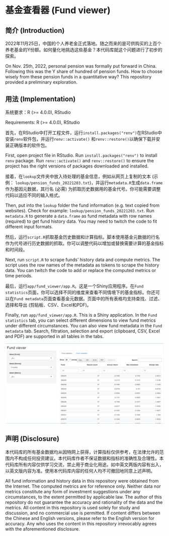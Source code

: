 基金查看器 (Fund viewer)
================

## 简介 (Introduction)

2022年11月25日，中国的个人养老金正式落地。随之而来的是可供购买的上百个养老基金的Y份额。如何量化地挑选这些基金？本代码库就这个问题进行了初步的探索。

On Nov. 25th, 2022, personal pension was formally put forward in China.
Following this was the Y share of hundred of pension funds. How to
choose wisely from these pension funds in a quantitative way? This
repository provided a preliminary exploration.

## 用法 (Implementation)

系统要求：R (\>= 4.0.0), RStudio

Requirements: R (\>= 4.0.0), RStudio

首先，在RStudio中打开工程文件，运行`install.packages("renv")`在RStudio中安装`renv`软件包，并运行`renv::activate()`
和`renv::restore()`以确保下载并安装正确版本的软件包。

First, open project file in RStudio. Run `install.packages("renv")` to
install `renv` package. Run `renv::activate()` and `renv::restore()` to
ensure the project has the right versions of packages downloaded and
installed.

接着，在`lookup`文件夹中放入待处理的基金信息，例如从网页上复制的文本
(示例：
`lookup/pension_funds_20221203.txt`)，并运行`metadata.R`生成`data.frame`作为基因元数据，其行名
(必需)
为抓取历史数据用的基金代号。你可能需要调整代码以适应不同的输入格式。

Then, put into the `lookup` folder the fund information (e.g. text
copied from websites). Check for example:
`lookup/pension_funds_20221203.txt`. Run `metadata.R` to generate a
`data.frame` as fund metadata with row names (required) to get fund
history data. You may need to twitch the code to fit different input
formats.

然后，运行`script.R`抓取基金历史数据和计算指标。脚本使用基金元数据的行名作为代号进行历史数据的抓取。你可以调整代码以增加或替换需要计算的基金指标和时间段。

Next, run `script.R` to scrape funds’ history data and compute metrics.
The script uses the row names of the metadata as tokens to scrape the
history data. You can twitch the code to add or replace the computed
metrics or time periods.

最后，运行`app/fund_viewer/app.R`。这是一个Shiny应用程序。在`Fund statistics`页面，你可以选择不同的维度来查看不同情境下的基金指标。你还可以在`Fund metadata`页面查看基金元数据。页面中的所有表格均支持查找、过滤、选择和导出
(剪贴板、CSV、Excel和PDF)。

Finally, run `app/fund_viewer/app.R`. This is a Shiny application. In
the `Fund statistics` tab, you can select different dimensions to view
fund metrics under different circumstances. You can also view fund
metadata in the `Fund metadata` tab. Search, filtration, selection and
export (clipboard, CSV, Excel and PDF) are supported in all tables in
the tabs.

![](/app/fund_viewer/screenshot.png?raw=true)

## 声明 (Disclosure)

本代码库的所有基金数据均从因特网上获得，计算指标仅供参考，在法律允许的范围内不构成任何投资建议。本代码库作者不保证数据和指标的准确性及合理性。本代码库所有内容仅供学习交流，禁止用于商业化用途。如中英文两版内容有出入，以英文版内容为准。使用本代码库内容的任何人均不可撤回地同意上述声明。

All fund information and history data in this repository were obtained
from the Internet. The computed metrics are for reference only. Neither
data nor metrics constitute any form of investment suggestions under any
circumstances, to the extent permitted by applicable law. The author of
this repository do not guarantee the accuracy and rationality of the
data and the metrics. All content in this repository is used solely for
study and discussion, and no commercial use is permitted. If content
differs between the Chinese and English versions, please refer to the
English version for accuracy. Any who uses the content in this
repository irrevocably agrees with the aforementioned disclosure.
